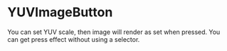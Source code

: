 # YUVImageButton
You can set YUV scale, then image will render as set when pressed. You can get press effect without using a selector.
